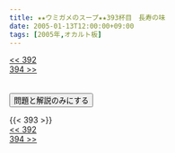 ```yaml
---
title: ★★ウミガメのスープ★★393杯目　長寿の味
date: 2005-01-13T12:00:00+09:00
tags: [2005年,オカルト板]
---
```

<div class="th_left"><a href="../392"><< 392</a></div>
<div class="th_right"><a href="../394">394 >></a></div>
<br><br>
<script src="../../js/cupsoup.js"></script>
<form>
<input type="button" value="問題と解説のみにする" onClick="toggleCupsoup()">
</form>
{{< 393 >}}
<div class="th_left"><a href="../392"><< 392</a></div>
<div class="th_right"><a href="../394">394 >></a></div>